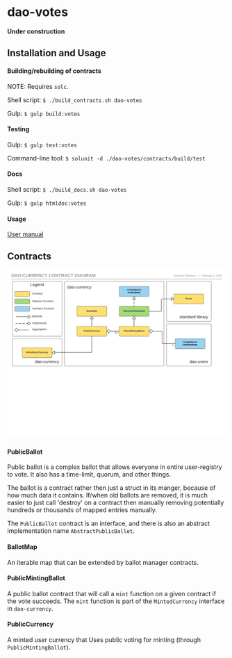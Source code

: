 # dao-votes

**Under construction**

## Installation and Usage

#### Building/rebuilding of contracts

NOTE: Requires `solc`.

Shell script: `$ ./build_contracts.sh dao-votes`

Gulp: `$ gulp build:votes`

#### Testing

Gulp: `$ gulp test:votes` 

Command-line tool: `$ solunit -d ./dao-votes/contracts/build/test`

#### Docs

Shell script: `$ ./build_docs.sh dao-votes`

Gulp: `$ gulp htmldoc:votes`

#### Usage

[User manual](https://github.com/smartcontractproduction/dao/blob/master/docs/Manual.md)

## Contracts

![DaoCoreContracts](../docs/images/dao-votes-contracts.png)

#### PublicBallot

Public ballot is a complex ballot that allows everyone in entire user-registry to vote. It also has a time-limit, quorum, and other things. 

The ballot is a contract rather then just a struct in its manger, because of how much data it contains. If/when old ballots are removed, it is much easier to just call 'destroy' on a contract then manually removing potentially hundreds or thousands of mapped entries manually.
 
The `PublicBallot` contract is an interface, and there is also an abstract implementation name `AbstractPublicBallot`.

#### BallotMap

An iterable map that can be extended by ballot manager contracts.

#### PublicMintingBallot

A public ballot contract that will call a `mint` function on a given contract if the vote succeeds. The `mint` function is part of the `MintedCurrency` interface in `dao-currency`.

#### PublicCurrency

A minted user currency that Uses public voting for minting (through `PublicMintingBallot`).